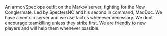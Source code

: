 An armor/Spec ops outfit on the Markov server, fighting for the New Conglermate.
Led by SpectersNC and his second in command, MadDoc. We have a ventrilo server
and we use tactics whenever necessary. We dont encourage teamkilling unless they
strike first. We are friendly to new players and will help them whenever
possible.
